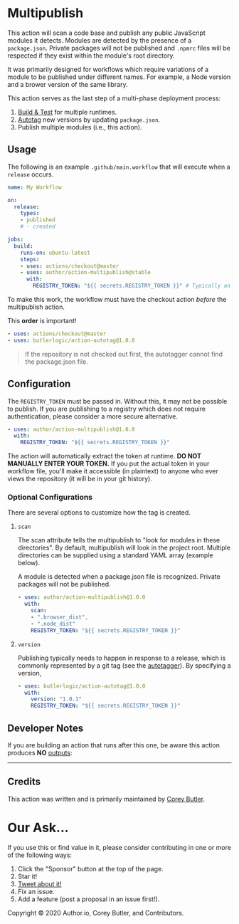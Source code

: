 # Multipublish

This action will scan a code base and publish any public JavaScript modules it detects. Modules are detected by the presence of a `package.json`. Private packages will not be published and `.npmrc` files will be respected if they exist within the module's root directory.

It was primarily designed for workflows which require variations of a module to be published under different names. For example, a Node version and a brower version of the same library.

This action serves as the last step of a multi-phase deployment process:

1. [Build & Test](https://github.com/author/template-cross-runtime) for multiple runtimes.
1. [Autotag](https://github.com/marketplace/actions/autotagger) new versions by updating `package.json`.
1. Publish multiple modules (i.e., this action).

## Usage

The following is an example `.github/main.workflow` that will execute when a `release` occurs.

```yaml
name: My Workflow

on:
  release:
    types:
    - published
    # - created

jobs:
  build:
    runs-on: ubuntu-latest
    steps:
    - uses: actions/checkout@master
    - uses: author/action-multipublish@stable
      with:
        REGISTRY_TOKEN: "${{ secrets.REGISTRY_TOKEN }}" # Typically an npm token
```

To make this work, the workflow must have the checkout action _before_ the multipublish action.

This **order** is important!

```yaml
- uses: actions/checkout@master
- uses: butlerlogic/action-autotag@1.0.0
```

> If the repository is not checked out first, the autotagger cannot find the package.json file.

## Configuration

The `REGISTRY_TOKEN` must be passed in. Without this, it may not be possible to publish. If you are publishing to a registry which does not require authentication, please consider a more secure alternative.

```yaml
- uses: author/action-multipublish@1.0.0
  with:
    REGISTRY_TOKEN: "${{ secrets.REGISTRY_TOKEN }}"
```

The action will automatically extract the token at runtime. **DO NOT MANUALLY ENTER YOUR TOKEN.** If you put the actual token in your workflow file, you'll make it accessible (in plaintext) to anyone who ever views the repository (it will be in your git history).

### Optional Configurations

There are several options to customize how the tag is created.

1. `scan`

    The scan attribute tells the multipublish to "look for modules in these directories". By default, multipublish will look in the project root. Multiple directories can be supplied using a standard YAML array (example below).

    A module is detected when a package.json file is recognized. Private packages will not be published.
    
    ```yaml
    - uses: author/action-multipublish@1.0.0
      with:
        scan: 
        - ".browser_dist",
        - ".node_dist"
        REGISTRY_TOKEN: "${{ secrets.REGISTRY_TOKEN }}"
    ```

1. `version`

    Publishing typically needs to happen in response to a release, which is commonly represented by a git tag (see the [autotagger](https://github.com/marketplace/actions/autotagger)). By specifying a version, 

    ```yaml
    - uses: butlerlogic/action-autotag@1.0.0
      with:
        version: "1.0.1"
        REGISTRY_TOKEN: "${{ secrets.REGISTRY_TOKEN }}"
    ```

## Developer Notes

If you are building an action that runs after this one, be aware this action produces **NO** [outputs](https://help.github.com/en/articles/metadata-syntax-for-github-actions#outputs):

---

## Credits

This action was written and is primarily maintained by [Corey Butler](https://github.com/coreybutler).

# Our Ask...

If you use this or find value in it, please consider contributing in one or more of the following ways:

1. Click the "Sponsor" button at the top of the page.
1. Star it!
1. [Tweet about it!](https://twitter.com/intent/tweet?hashtags=github,actions&original_referer=http%3A%2F%2F127.0.0.1%3A91%2F&text=I%20am%20automating%20my%20workflow%20with%20the%20Multipublisher%20Github%20action!&tw_p=tweetbutton&url=https%3A%2F%2Fgithub.com%2Fauthor%2Faction%2Fmultipublish&via=goldglovecb)
1. Fix an issue.
1. Add a feature (post a proposal in an issue first!).

Copyright &copy; 2020 Author.io, Corey Butler, and Contributors.

